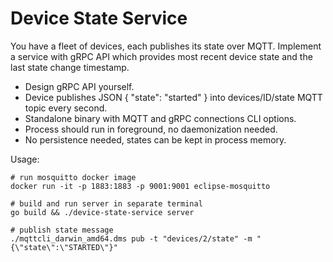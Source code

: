 # Device State Service

You have a fleet of devices, each publishes its state over MQTT. Implement a service with gRPC API which provides most recent device state and the last state change timestamp.

- Design gRPC API yourself.
- Device publishes JSON { "state": "started" } into devices/ID/state MQTT topic every second.
- Standalone binary with MQTT and gRPC connections CLI options.
- Process should run in foreground, no daemonization needed.
- No persistence needed, states can be kept in process memory.

Usage:
```
# run mosquitto docker image
docker run -it -p 1883:1883 -p 9001:9001 eclipse-mosquitto

# build and run server in separate terminal
go build && ./device-state-service server

# publish state message
./mqttcli_darwin_amd64.dms pub -t "devices/2/state" -m "{\"state\":\"STARTED\"}"
```